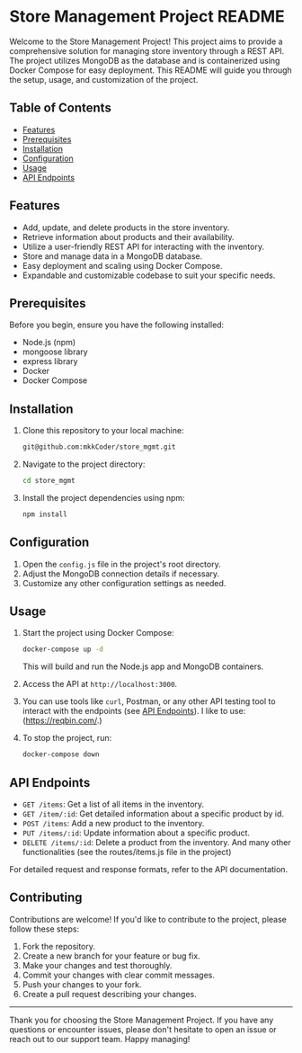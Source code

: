 # Store Management Project README

Welcome to the Store Management Project! This project aims to provide a comprehensive solution for managing store inventory through a REST API. The project utilizes MongoDB as the database and is containerized using Docker Compose for easy deployment. This README will guide you through the setup, usage, and customization of the project.

## Table of Contents

- [Features](#features)
- [Prerequisites](#prerequisites)
- [Installation](#installation)
- [Configuration](#configuration)
- [Usage](#usage)
- [API Endpoints](#api-endpoints)

## Features

- Add, update, and delete products in the store inventory.
- Retrieve information about products and their availability.
- Utilize a user-friendly REST API for interacting with the inventory.
- Store and manage data in a MongoDB database.
- Easy deployment and scaling using Docker Compose.
- Expandable and customizable codebase to suit your specific needs.

## Prerequisites

Before you begin, ensure you have the following installed:

- Node.js (npm)
- mongoose library
- express library
- Docker
- Docker Compose

## Installation

1. Clone this repository to your local machine:

   ```bash
   git@github.com:mkkCoder/store_mgmt.git
   ```

2. Navigate to the project directory:

   ```bash
   cd store_mgmt
   ```

3. Install the project dependencies using npm:

   ```bash
   npm install
   ```

## Configuration

1. Open the `config.js` file in the project's root directory.
2. Adjust the MongoDB connection details if necessary.
3. Customize any other configuration settings as needed.

## Usage

1. Start the project using Docker Compose:

   ```bash
   docker-compose up -d
   ```

   This will build and run the Node.js app and MongoDB containers.

2. Access the API at `http://localhost:3000`.

3. You can use tools like `curl`, Postman, or any other API testing tool to interact with the endpoints (see [API Endpoints](#api-endpoints)).
  I like to use:  (https://reqbin.com/.)
    

5. To stop the project, run:

   ```bash
   docker-compose down
   ```

## API Endpoints

- `GET /items`: Get a list of all items in the inventory.
- `GET /item/:id`: Get detailed information about a specific product by id.
- `POST /items`: Add a new product to the inventory.
- `PUT /items/:id`: Update information about a specific product.
- `DELETE /items/:id`: Delete a product from the inventory.
  And many other functionalities (see the routes/items.js file in the project)

For detailed request and response formats, refer to the API documentation.

## Contributing

Contributions are welcome! If you'd like to contribute to the project, please follow these steps:

1. Fork the repository.
2. Create a new branch for your feature or bug fix.
3. Make your changes and test thoroughly.
4. Commit your changes with clear commit messages.
5. Push your changes to your fork.
6. Create a pull request describing your changes.
---

Thank you for choosing the Store Management Project. If you have any questions or encounter issues, please don't hesitate to open an issue or reach out to our support team. Happy managing!
